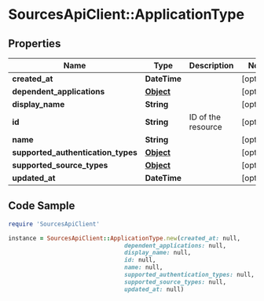 # SourcesApiClient::ApplicationType

## Properties

Name | Type | Description | Notes
------------ | ------------- | ------------- | -------------
**created_at** | **DateTime** |  | [optional] 
**dependent_applications** | [**Object**](.md) |  | [optional] 
**display_name** | **String** |  | [optional] 
**id** | **String** | ID of the resource | [optional] 
**name** | **String** |  | [optional] 
**supported_authentication_types** | [**Object**](.md) |  | [optional] 
**supported_source_types** | [**Object**](.md) |  | [optional] 
**updated_at** | **DateTime** |  | [optional] 

## Code Sample

```ruby
require 'SourcesApiClient'

instance = SourcesApiClient::ApplicationType.new(created_at: null,
                                 dependent_applications: null,
                                 display_name: null,
                                 id: null,
                                 name: null,
                                 supported_authentication_types: null,
                                 supported_source_types: null,
                                 updated_at: null)
```


